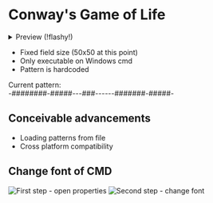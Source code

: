 # Conway's Game of Life

<details><summary>Preview (!flashy!)</summary>
<p>

![Preview GIF](https://dl.dropboxusercontent.com/s/taqxpf7marulo43/ConwaysGameOfLife-v0_1.gif "Preview")

</p>
</details>

- Fixed field size (50x50 at this point)
- Only executable on Windows cmd
- Pattern is hardcoded

Current pattern:<br/>
-########-#####---###------#######-#####-


## Conceivable advancements
- Loading patterns from file
- Cross platform compatibility


## Change font of CMD
![First step - open properties](https://dl.dropboxusercontent.com/s/b2sedh0eetd06et/ChangeCMDProperties01.jpg "First step") ![Second step - change font](https://dl.dropboxusercontent.com/s/wc8t1ob2ckrlork/ChangeCMDProperties02.jpg "Second step")
